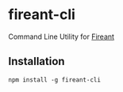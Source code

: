 # fireant-cli

Command Line Utility for [Fireant](https://github.com/fireantjs/fireant)

## Installation

```shell
npm install -g fireant-cli
```

